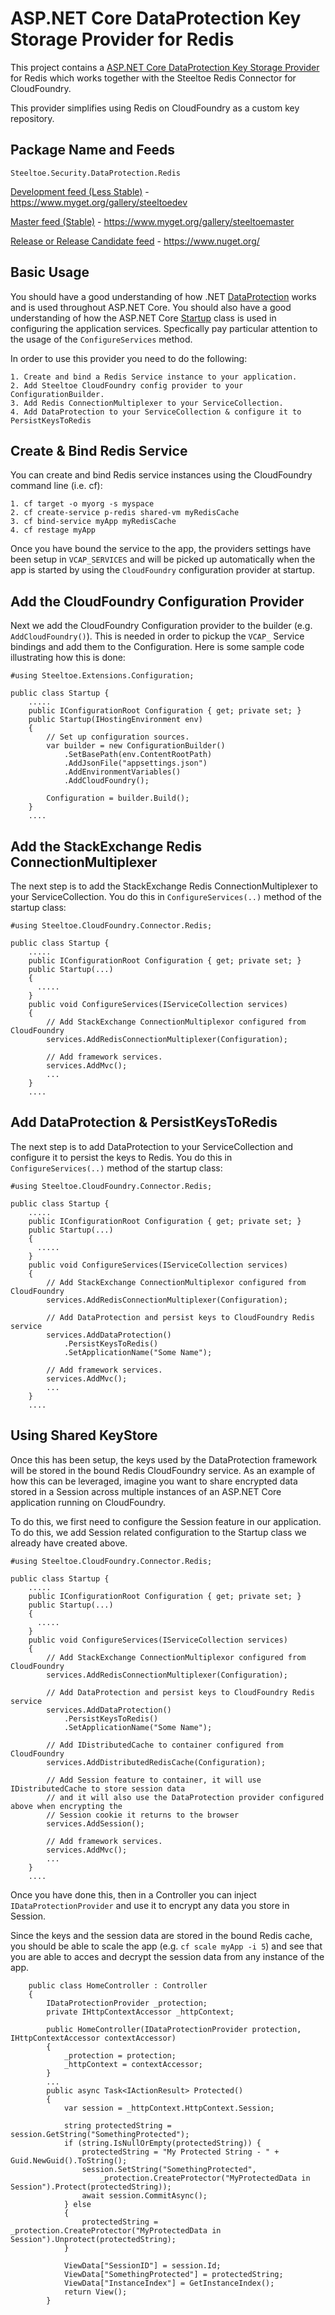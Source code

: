 ﻿# ASP.NET Core DataProtection Key Storage Provider for Redis

This project contains a [ASP.NET Core DataProtection Key Storage Provider](https://docs.asp.net/en/latest/security/data-protection/implementation/key-storage-providers.html) for Redis which works together with the Steeltoe Redis Connector for CloudFoundry. 

This provider simplifies using Redis on CloudFoundry as a custom key repository.

## Package Name and Feeds

`Steeltoe.Security.DataProtection.Redis`

[Development feed (Less Stable)](https://www.myget.org/gallery/steeltoedev) - https://www.myget.org/gallery/steeltoedev

[Master feed (Stable)](https://www.myget.org/gallery/steeltoemaster) - https://www.myget.org/gallery/steeltoemaster

[Release or Release Candidate feed](https://www.nuget.org/) - https://www.nuget.org/

## Basic Usage
You should have a good understanding of how .NET [DataProtection](https://docs.asp.net/en/latest/security/data-protection/index.html) works and is used throughout ASP.NET Core.  You should also have a good understanding of how the ASP.NET Core [Startup](https://docs.asp.net/en/latest/fundamentals/startup.html) class is used in configuring the application services. Specfically pay particular attention to the usage of the `ConfigureServices` method.

In order to use this provider you need to do the following:
```
1. Create and bind a Redis Service instance to your application.
2. Add Steeltoe CloudFoundry config provider to your ConfigurationBuilder.
3. Add Redis ConnectionMultiplexer to your ServiceCollection.
4. Add DataProtection to your ServiceCollection & configure it to PersistKeysToRedis
``` 
## Create & Bind Redis Service
You can create and bind Redis service instances using the CloudFoundry command line (i.e. cf):
```
1. cf target -o myorg -s myspace
2. cf create-service p-redis shared-vm myRedisCache
3. cf bind-service myApp myRedisCache
4. cf restage myApp
```
Once you have bound the service to the app, the providers settings have been setup in `VCAP_SERVICES` and will be picked up automatically when the app is started by using the `CloudFoundry` configuration provider at startup.

## Add the CloudFoundry Configuration Provider
Next we add the CloudFoundry Configuration provider to the builder (e.g. `AddCloudFoundry()`). This is needed in order to pickup the `VCAP_` Service bindings and add them to the Configuration. Here is some sample code illustrating how this is done:

```
#using Steeltoe.Extensions.Configuration;

public class Startup {
    .....
    public IConfigurationRoot Configuration { get; private set; }
    public Startup(IHostingEnvironment env)
    {
        // Set up configuration sources.
        var builder = new ConfigurationBuilder()
            .SetBasePath(env.ContentRootPath)
            .AddJsonFile("appsettings.json")
            .AddEnvironmentVariables()
            .AddCloudFoundry();

        Configuration = builder.Build();
    }
    ....
```
## Add the StackExchange Redis ConnectionMultiplexer 
The next step is to add the StackExchange Redis ConnectionMultiplexer to your ServiceCollection.  You do this in `ConfigureServices(..)` method of the startup class:
```
#using Steeltoe.CloudFoundry.Connector.Redis;

public class Startup {
    .....
    public IConfigurationRoot Configuration { get; private set; }
    public Startup(...)
    {
      .....
    }
    public void ConfigureServices(IServiceCollection services)
    {
        // Add StackExchange ConnectionMultiplexor configured from CloudFoundry
        services.AddRedisConnectionMultiplexer(Configuration);

        // Add framework services.
        services.AddMvc();
        ...
    }
    ....
```
## Add DataProtection & PersistKeysToRedis
The next step is to add DataProtection to your ServiceCollection and configure it to persist the keys to Redis.  You do this in `ConfigureServices(..)` method of the startup class:
```
#using Steeltoe.CloudFoundry.Connector.Redis;

public class Startup {
    .....
    public IConfigurationRoot Configuration { get; private set; }
    public Startup(...)
    {
      .....
    }
    public void ConfigureServices(IServiceCollection services)
    {
        // Add StackExchange ConnectionMultiplexor configured from CloudFoundry
        services.AddRedisConnectionMultiplexer(Configuration);

        // Add DataProtection and persist keys to CloudFoundry Redis service
        services.AddDataProtection()
            .PersistKeysToRedis()
            .SetApplicationName("Some Name");

        // Add framework services.
        services.AddMvc();
        ...
    }
    ....
```
## Using Shared KeyStore
Once this has been setup, the keys used by the DataProtection framework will be stored in the bound Redis CloudFoundry service. As an example of how this can be leveraged, imagine you want to share encrypted data stored in a Session across multiple instances of an ASP.NET Core application running on CloudFoundry. 

To do this, we first need to configure the Session feature in our application. To do this, we add Session related configuration to the Startup class we already have created above.
```
#using Steeltoe.CloudFoundry.Connector.Redis;

public class Startup {
    .....
    public IConfigurationRoot Configuration { get; private set; }
    public Startup(...)
    {
      .....
    }
    public void ConfigureServices(IServiceCollection services)
    {
        // Add StackExchange ConnectionMultiplexor configured from CloudFoundry
        services.AddRedisConnectionMultiplexer(Configuration);

        // Add DataProtection and persist keys to CloudFoundry Redis service
        services.AddDataProtection()
            .PersistKeysToRedis()
            .SetApplicationName("Some Name");

        // Add IDistributedCache to container configured from CloudFoundry
        services.AddDistributedRedisCache(Configuration);

        // Add Session feature to container, it will use IDistributedCache to store session data
        // and it will also use the DataProtection provider configured above when encrypting the 
        // Session cookie it returns to the browser
        services.AddSession();

        // Add framework services.
        services.AddMvc();
        ...
    }
    ....
```

Once you have done this, then in a Controller you can inject `IDataProtectionProvider` and use it to encrypt any data you store in Session.

Since the keys and the session data are stored in the bound Redis cache, you should be able to scale the app (e.g. `cf scale myApp -i 5`) and see that you are able to acces and decrypt the session data from any instance of the app.
```
    public class HomeController : Controller
    {
        IDataProtectionProvider _protection;
        private IHttpContextAccessor _httpContext;

        public HomeController(IDataProtectionProvider protection, IHttpContextAccessor contextAccessor)
        {
            _protection = protection;
            _httpContext = contextAccessor;
        }
        ...
        public async Task<IActionResult> Protected()
        {
            var session = _httpContext.HttpContext.Session;

            string protectedString = session.GetString("SomethingProtected");
            if (string.IsNullOrEmpty(protectedString)) {
                protectedString = "My Protected String - " + Guid.NewGuid().ToString();
                session.SetString("SomethingProtected",
                    _protection.CreateProtector("MyProtectedData in Session").Protect(protectedString));
                await session.CommitAsync();
            } else
            {
                protectedString = _protection.CreateProtector("MyProtectedData in Session").Unprotect(protectedString);
            }

            ViewData["SessionID"] = session.Id;
            ViewData["SomethingProtected"] = protectedString;
            ViewData["InstanceIndex"] = GetInstanceIndex();
            return View();
        }

```
